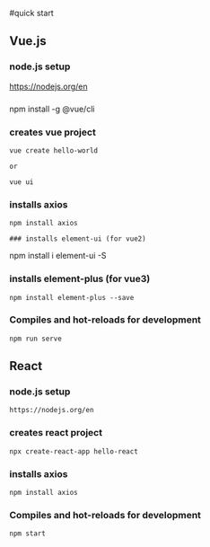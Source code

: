 #quick start

## Vue.js

###  node.js setup
https://nodejs.org/en

###
npm install -g @vue/cli

### creates vue project
```
vue create hello-world

or 

vue ui
```
### installs axios
```
npm install axios

### installs element-ui (for vue2)
```
npm install i element-ui -S

### installs element-plus (for vue3)
```
npm install element-plus --save
```
### Compiles and hot-reloads for development
```
npm run serve
```

## React

### node.js setup
```
https://nodejs.org/en
```
### creates react project
```
npx create-react-app hello-react
```
### installs axios
```
npm install axios
```
### Compiles and hot-reloads for development
```
npm start